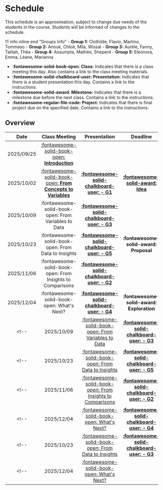 # Schedule

This schedule is an approximation, subject to change due needs of the students in the course. Students will be informed of changes to the schedule.

!!! info inline end "Groups Info"
    - **Group 1:** Clothilde, Flavio, Martino, Tommaso
    - **Group 2:** Anouk, Chloé, Mila, Wissal
    - **Group 3:** Aurèle, Fanny, Talilah, Théa
    - **Group 4:** Assumpta, Mathéo, Sheperd
    - **Group 5:** Eleonora, Emma, Léane, Marianna

- **:fontawesome-solid-book-open: Class:** Indicates that there is a class meeting this day. Also contains a link to the class meeting materials.
- **:fontawesome-solid-chalkboard-user: Presentation:** Indicates that there is a student presentation this day. Contains a link to the instructions.
- **:fontawesome-solid-award: Milestone:** Indicates that there is a milestone due before the next class. Contains a link to the instructions.
- **:fontawesome-regular-file-code: Project:** Indicates that there is final project due on the specified date. Contains a link to the instructions.


## Overview

| Date       | Class Meeting | Presentation                                                               | Deadline |
| :-:        |:-:            | :-:          | :-: |
| 2025/09/25 | [:fontawesome-solid-book-open: **Introduction**](modules/introduction.md)                |                                                                            |          |
| 2025/10/02 | [:fontawesome-solid-book-open: **From Concepts to Variables**](modules/variables.md)       |[**:fontawesome-solid-chalkboard-user: - G1**](activities/participation.md) | [**:fontawesome-solid-award: Idea**](activities/milestone-1.md)     |
| 2025/10/09 | :fontawesome-solid-book-open: From Variables to Data |[**:fontawesome-solid-chalkboard-user: - G3**](activities/participation.md) | |
| 2025/10/23 | :fontawesome-solid-book-open: From Data to Insights |[**:fontawesome-solid-chalkboard-user: - G5**](activities/participation.md) | **:fontawesome-solid-award: Proposal** |
| 2025/11/06 | :fontawesome-solid-book-open: From Insights to Comparisons |[**:fontawesome-solid-chalkboard-user: - G2**](activities/participation.md) | |
| 2025/12/04 | :fontawesome-solid-book-open: What's Next? |[**:fontawesome-solid-chalkboard-user: - G4**](activities/participation.md)                                                                           | **:fontawesome-solid-award: Exploration** |
<!-- | 2025/10/09 | [:fontawesome-solid-book-open: From Variables to Data](modules/data.md)                |[**:fontawesome-solid-chalkboard-user: - G3**](activities/participation.md) | | -->
<!-- | 2025/10/23 | [:fontawesome-solid-book-open: From Data to Insights](/modules/exploration-1.md)       |[**:fontawesome-solid-chalkboard-user: - G5**](activities/participation.md) | **:fontawesome-solid-award: Proposal** | -->
<!-- | 2025/11/06 | [:fontawesome-solid-book-open: From Insights to Comparisons](modules/exploration-2.md) |[**:fontawesome-solid-chalkboard-user: - G2**](activities/participation.md) | | -->
<!-- | 2025/12/04 | [:fontawesome-solid-book-open: What's Next?](modules/next.md)                          |[**:fontawesome-solid-chalkboard-user: - G4**](activities/participation.md)                                                                           | **:fontawesome-solid-award: Exploration** | -->
<!-- | 2025/10/23 | [:fontawesome-solid-book-open: From Data to Insights](/modules/exploration-1.md)       |[**:fontawesome-solid-chalkboard-user: - G3**](activities/participation.md) | [**:fontawesome-solid-award: Proposal**](https://colab.research.google.com/github/mickaeltemporao/data-analysis/blob/main/materials/assignment-2.ipynb)     | -->
<!-- | 2025/12/04 | [:fontawesome-solid-book-open: What's Next?](modules/next.md)                        |                                                                            | [**:fontawesome-solid-award: Exploration**](https://colab.research.google.com/github/mickaeltemporao/data-analysis/blob/main/materials/assignment-3.ipynb) | -->

<!-- ### Second Semester -->
<!---->
<!-- | Date       | Class Meeting | Presentation                                                               | Deadline | -->
<!-- | :-:        | :-:           | :-:                                                                        | :-:      | -->
<!-- | 2025/02/05 | [:fontawesome-solid-book-open: From Comparisons to Transformations](modules/wrangling.md) |                                                                            |          | -->
<!-- | 2025/02/19 | [:fontawesome-solid-book-open: From Transformations to Models](modules/modeling.md) | [**:fontawesome-solid-chalkboard-user: - G1**](activities/participation.md/#s2-the-group-presenting) | [**:fontawesome-solid-award: Update**](activities/m4-analysis.md)     | -->
<!-- | 2025/02/26 | [:fontawesome-solid-book-open: From Models to Predictions](modules/inference.md) | [**:fontawesome-solid-chalkboard-user: - G2**](activities/participation.md/#s2-the-group-presenting) | | -->
<!-- | 2025/03/12 | [:fontawesome-solid-book-open: From Predictions to Explanations](modules/explanation.md) |[**:fontawesome-solid-chalkboard-user: - G3**](activities/participation.md/#s2-the-group-presenting) |  | -->
<!-- | 2025/03/19 | [:fontawesome-solid-book-open: From Explanations to Communication](modules/communication.md) |[**:fontawesome-solid-chalkboard-user: - G4**](activities/participation.md/#s2-the-group-presenting) | | -->
<!-- | 2025/03/26 | :fontawesome-solid-book-open: From Communication to Publication |                                                                            | | -->
<!-- | 2025/04/15 | |                                                                            | [**:fontawesome-regular-file-code: Project**](activities/project.md)| -->
<!---->
<!-- **:fontawesome-solid-award: Modeling** -->
<!-- analysis.md -->
<!-- modeling.md -->
<!-- inference.md -->
<!-- communication.md -->
<!-- publication.md -->

<!-- From Comparisons to Patterns -->
<!-- From Comparisons to Trends -->
<!--  From Data to Summaries -->
<!--  From Concepts to Variables -->
<!-- From Transformation to Models -->
<!-- From Models to Inference -->
<!-- From Inference to Intuition -->
<!-- From Intuition to Communication -->
<!-- From Communication to Publication -->

<!-- | Date       | Module                             | Class                                                      | Presentation                                                                   | Deadline                                  | -->
<!-- | :-:        | :-:                                | :-:                                                        | :-:                                                                            | :-:                                       | -->
<!-- | 2022/01/14 | Wrangling Survey Data I            | [:fontawesome-solid-book-open:](modules/management-1.md) |                                                                                |                                           | -->
<!-- | 2022/01/21 | Wrangling Survey Data II           | :fontawesome-solid-book-open:                            | [**:fontawesome-solid-chalkboard-user: - G2**](activities/participation.md) |                                           | -->
<!-- | 2022/01/28 | Wrangling Survey Data III          | :fontawesome-solid-book-open:                            | [**:fontawesome-solid-chalkboard-user: - G1**](activities/participation.md) |                                           | -->
<!-- | 2022/02/04 | Modeling I                         | :fontawesome-solid-book-open:                            | [**:fontawesome-solid-chalkboard-user: - G3**](activities/participation.md) | **:fontawesome-solid-award: Analysis**    | -->
<!-- | 2022/02/11 | Modeling II                        | :fontawesome-solid-book-open:                            |                                                                                |                                           | -->
<!-- | 2022/02/18 | Modeling III                       | :fontawesome-solid-book-open:                            | [**:fontawesome-solid-chalkboard-user: - G4**](activities/participation.md) |                                           | -->
<!-- | 2022/02/25 | :fontawesome-solid-umbrella-beach: |                                                            |                                                                                |                                           | -->
<!-- | 2022/03/04 | Inference I                        | :fontawesome-solid-book-open:                            | [**:fontawesome-solid-chalkboard-user: - G2**](activities/participation.md) |                                           | -->
<!-- | 2022/03/11 | Inference II                       | :fontawesome-solid-book-open:                            | [**:fontawesome-solid-chalkboard-user: - G1**](activities/participation.md) | **:fontawesome-solid-award: Modeling**    | -->
<!-- | 2022/03/18 | Inference III                      | :fontawesome-solid-book-open:                            |                                                                                |                                           | -->
<!-- | 2022/03/25 | Communication I                    | :fontawesome-solid-book-open:                            | [**:fontawesome-solid-chalkboard-user: - G3**](activities/participation.md) |                                           | -->
<!-- | 2022/04/01 | Communication II                   | :fontawesome-solid-book-open:                            | [**:fontawesome-solid-chalkboard-user: - G4**](activities/participation.md) |                                           | -->
<!-- | 2022/04/10 | **Paper Deadline**                 |                                                            |                                                                                | **:fontawesome-regular-file-code: Paper** | -->

<!-- [](modules/programming-2.md)  -->
<!-- [](modules/programming-3.md) -->
<!-- [](modules/exploration-1.md) -->
<!-- [](modules/exploration-2.md)  -->
<!-- [](modules/exploration-4.md)  -->
<!-- [](modules/exploration-5.md)  -->

